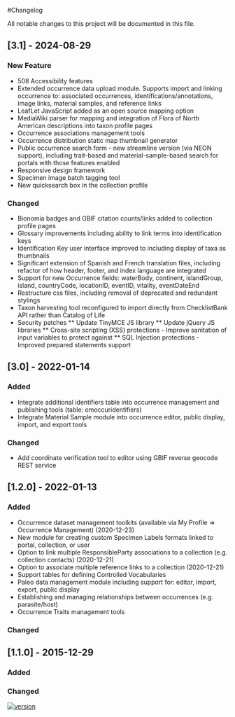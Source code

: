 #Changelog

All notable changes to this project will be documented in this file.

## [3.1] - 2024-08-29

### New Feature

- 508 Accessibility features
- Extended occurrence data upload module. Supports import and linking occurrence to: associated occurrences, identifications/annotations, image links, material samples, and reference links
- LeafLet JavaScript added as an open source mapping option
- MediaWiki parser for mapping and integration of Flora of North American descriptions into taxon profile pages
- Occurrence associations management tools
- Occurrence distribution static map thumbnail generator
- Public occurrence search form - new streamline version (via NEON support), including trait-based and material-sample-based search for portals with those features enabled
- Responsive design framework
- Specimen image batch tagging tool
- New quicksearch box in the collection profile

### Changed

- Bionomia badges and GBIF citation counts/links added to collection profile pages
- Glossary improvements including ability to link terms into identification keys
- Identification Key user interface improved to including display of taxa as thumbnails
- Significant extension of Spanish and French translation files, including refactor of how header, footer, and index language are integrated
- Support for new Occurrence fields: waterBody, continent, islandGroup, island, countryCode, locationID, eventID, vitality, eventDateEnd
- Restructure css files, including removal of deprecated and redundant stylings
- Taxon harvesting tool reconfigured to import directly from ChecklistBank API rather than Catalog of Life
- Security patches
  ** Update TinyMCE JS library
  ** Update jQuery JS libraries
  ** Cross-site scripting (XSS) protections - Improve sanitation of input variables to protect against
  ** SQL Injection protections - Improved prepared statements support

## [3.0] - 2022-01-14

### Added

- Integrate additional identifiers table into occurrence management and publishing tools (table: omoccuridentifiers)
- Integrate Material Sample module into occurrence editor, public display, import, and export tools

### Changed

- Add coordinate verification tool to editor using GBIF reverse geocode REST service

## [1.2.0] - 2022-01-13

### Added

- Occurrence dataset management toolkits (available via My Profile => Occurrence Management) (2020-12-23)
- New module for creating custom Specimen Labels formats linked to portal, collection, or user
- Option to link multiple ResponsibleParty associations to a collection (e.g. collection contacts) (2020-12-21)
- Option to associate multiple reference links to a collection (2020-12-21)
- Support tables for defining Controlled Vocabularies
- Paleo data management module including support for: editor, import, export, public display
- Establishing and managing relationships between occurrences (e.g. parasite/host)
- Occurrence Traits management tools

### Changed

## [1.1.0] - 2015-12-29

### Added

### Changed

[![version](https://img.shields.io/badge/Symbiota-v1.2.0.1.202201-blue.svg)](https://semver.org)
